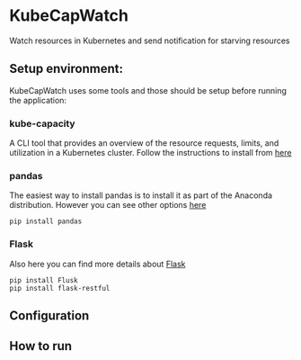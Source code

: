 # KubeCapWatch
Watch resources in Kubernetes and send notification for starving resources



## Setup environment:
KubeCapWatch uses some tools and those should be setup before running the application:

### kube-capacity

A CLI tool that provides an overview of the resource requests, limits, and utilization in a Kubernetes cluster. 
Follow the instructions to install from [here](https://github.com/robscott/kube-capacity)

### pandas
The easiest way to install pandas is to install it as part of the Anaconda distribution. However you can see other 
options [here](https://pandas.pydata.org/docs/getting_started/install.html) 
```
pip install pandas
```
### Flask
Also here you can find more details about [Flask](https://flask.palletsprojects.com/en/2.0.x/installation/#python-version)
```
pip install Flusk
pip install flask-restful
```

## Configuration


## How to run
